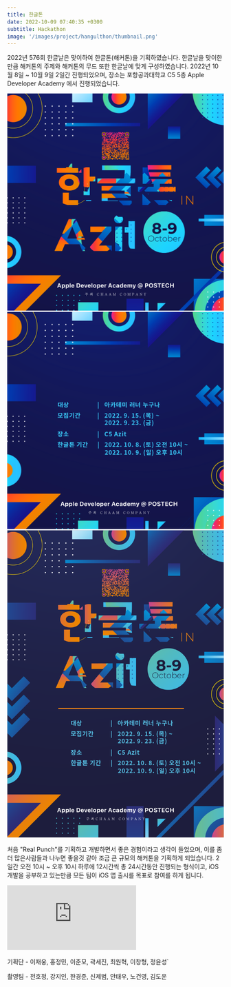 ```yaml
---
title: 한글톤
date: 2022-10-09 07:40:35 +0300
subtitle: Hackathon
image: '/images/project/hangulthon/thumbnail.png'
---
```


2022년 576회 한글날은 맞이하여 한글톤(해커톤)을 기획하였습니다. 한글날을 맞이한 만큼 해커톤의 주제와 해커톤의 무드 또한 한글날에 맞게 구성하였습니다.
2022년 10월 8일 ~ 10월 9일 2일간 진행되었으며, 장소는 포항공과대학교 C5 5층 Apple Developer Academy 에서 진행되었습니다.

<div class="gallery-box">
  <div class="gallery">
    <img src="/images/project/hangulthon/insta.png" alt="Project">
    <img src="/images/project/hangulthon/insta2.png" alt="Project">
    <img src="/images/project/hangulthon/poster.png" alt="Project">
  </div>
</div>

처음 "Real Punch"를 기획하고 개발하면서 좋은 경험이라고 생각이 들었으며, 이를 좀더 많은사람들과 나누면 좋을것 같아 조금 큰 규모의 해커톤을 기획하게 되었습니다. 2일간 오전 10시 ~ 오후 10시 하루에 12시간씩 총 24시간동안 진행되는 형식이고, iOS 개발을 공부하고 있는만큼 모든 팀이 iOS 앱 출시를 목표로 참여를 하게 됩니다. 

<p><iframe src="https://www.youtube.com/embed/tJCG9I4RsIM" frameborder="0" allowfullscreen></iframe></p>

기획단 - 이재웅, 홍정민, 이준모, 곽세진, 최원혁, 이창형, 정윤성`

촬영팀 - 전호정, 강지인, 한경준, 신제범, 안태우, 노건영, 김도운
